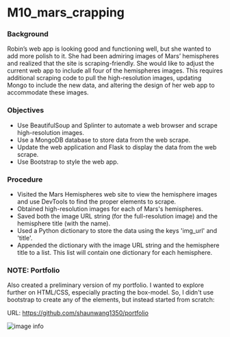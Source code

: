 # M10_mars_crapping

### Background
Robin’s web app is looking good and functioning well, but she wanted to add more polish to it. She had been admiring images of Mars’ hemispheres and realized that the site is scraping-friendly. She would like to adjust the current web app to include all four of the hemispheres images. This requires additional scraping code to pull the high-resolution images, updating Mongo to include the new data, and altering the design of her web app to accommodate these images.

### Objectives
* Use BeautifulSoup and Splinter to automate a web browser and scrape high-resolution images.
* Use a MongoDB database to store data from the web scrape.
* Update the web application and Flask to display the data from the web scrape.
* Use Bootstrap to style the web app.

### Procedure
* Visited the Mars Hemispheres web site to view the hemisphere images and use DevTools to find the proper elements to scrape.
* Obtained high-resolution images for each of Mars's hemispheres.
* Saved both the image URL string (for the full-resolution image) and the hemisphere title (with the name).
* Used a Python dictionary to store the data using the keys 'img_url' and 'title'.
* Appended the dictionary with the image URL string and the hemisphere title to a list. This list will contain one dictionary for each hemisphere.

### NOTE: Portfolio
Also created a preliminary version of my portfolio. I wanted to explore further on HTML/CSS, especially practing the box-model. So, I didn't use bootstrap to create any of the elements, but instead started from scratch:

URL: https://github.com/shaunwang1350/portfolio

![image info](./images/port_ss.png)